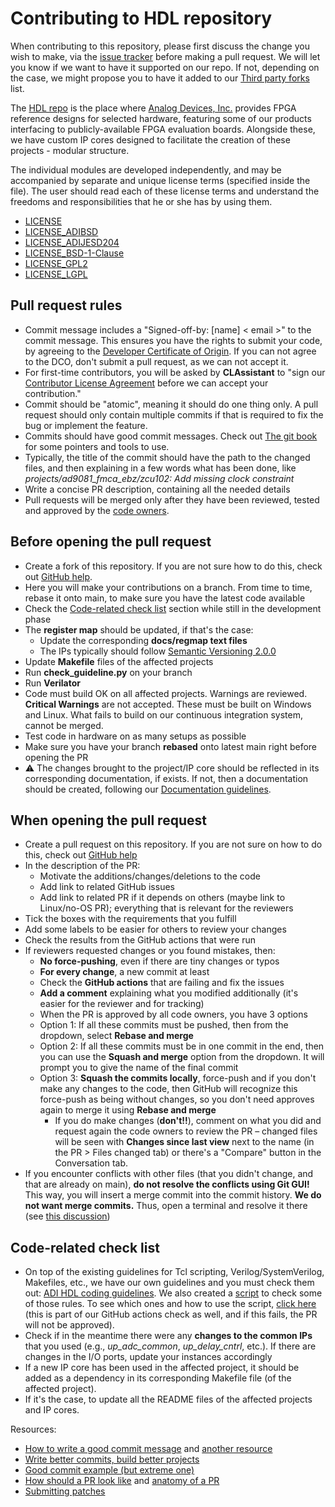 # Contributing to HDL repository

When contributing to this repository, please first discuss the change you wish
to make, via the [issue tracker](https://github.com/analogdevicesinc/hdl/issues)
before making a pull request. We will let you know if we want to have it
supported on our repo. If not, depending on the case, we might propose you to
have it added to our
[Third party forks](https://analogdevicesinc.github.io/hdl/user_guide/third_party.html)
list.

The [HDL repo](https://github.com/analogdevicesinc/hdl) is the place where
[Analog Devices, Inc.](https://www.analog.com/en/index.html) provides FPGA
reference designs for selected hardware, featuring some of our products
interfacing to publicly-available FPGA evaluation boards.
Alongside these, we have custom IP cores designed to facilitate the creation
of these projects - modular structure.

The individual modules are developed independently, and may be accompanied by
separate and unique license terms (specified inside the file).
The user should read each of these license terms and understand the freedoms
and responsibilities that he or she has by using them.

-  [LICENSE](https://github.com/analogdevicesinc/hdl/blob/main/LICENSE)
-  [LICENSE_ADIBSD](https://github.com/analogdevicesinc/hdl/blob/main/LICENSE_ADIBSD)
-  [LICENSE_ADIJESD204](https://github.com/analogdevicesinc/hdl/blob/main/LICENSE_ADIJESD204)
-  [LICENSE_BSD-1-Clause](https://github.com/analogdevicesinc/hdl/blob/main/LICENSE_BSD-1-Clause)
-  [LICENSE_GPL2](https://github.com/analogdevicesinc/hdl/blob/main/LICENSE_GPL2)
-  [LICENSE_LGPL](https://github.com/analogdevicesinc/hdl/blob/main/LICENSE_LGPL)

## Pull request rules

- Commit message includes a "Signed-off-by: [name] < email >" to the commit
    message. This ensures you have the rights to submit your code, by agreeing
    to the
    [Developer Certificate of Origin](https://developercertificate.org/).
    If you can not agree to the DCO, don't submit a pull request, as we can
    not accept it.
- For first-time contributors, you will be asked by **CLAssistant** to
  "sign our [Contributor License Agreement](https://cla-assistant.io/analogdevicesinc/hdl?pullRequest=959)
  before we can accept your contribution."
- Commit should be "atomic", meaning it should do one thing only.
  A pull request should only contain multiple commits if that is required
  to fix the bug or implement the feature.
- Commits should have good commit messages. Check out
  [The git book](https://git-scm.com/book/en/v2/Distributed-Git-Contributing-to-a-Project)
  for some pointers and tools to use.
- Typically, the title of the commit should have the path to the changed files, and
  then explaining in a few words what has been done, like
  *projects/ad9081_fmca_ebz/zcu102: Add missing clock constraint*
- Write a concise PR description, containing all the needed details
- Pull requests will be merged only after they have been reviewed, tested and
  approved by the
  [code owners](https://github.com/analogdevicesinc/hdl/blob/main/.github/CODEOWNERS).

## Before opening the pull request

- Create a fork of this repository. If you are not sure how to do this,
  check out
  [GitHub help](https://help.github.com/en/github/getting-started-with-github/fork-a-repo).
- Here you will make your contributions on a branch. From time to time,
  rebase it onto main, to make sure you have the latest code available
- Check the [Code-related check list](#code-related-check-list) section while still in the development
  phase
- The **register map** should be updated, if that's the case:
  * Update the corresponding **docs/regmap text files**
  * The IPs typically should follow
    [Semantic Versioning 2.0.0](https://semver.org/)
- Update **Makefile** files of the affected projects
- Run **check_guideline.py** on your branch
- Run **Verilator**
- Code must build OK on all affected projects. Warnings are reviewed.
  **Critical Warnings** are not accepted. These must be built on Windows
  and Linux. What fails to build on our continuous integration system,
  cannot be merged.
- Test code in hardware on as many setups as possible
- Make sure you have your branch **rebased** onto latest main right before
  opening the PR
- :warning: The changes brought to the project/IP core should be reflected in its
  corresponding documentation, if exists. If not, then a documentation
  should be created, following our
  [Documentation guidelines](https://analogdevicesinc.github.io/hdl/user_guide/docs_guidelines.html).

## When opening the pull request

- Create a pull request on this repository. If you are not sure on how to
  do this, check out
  [GitHub help](https://help.github.com/en/github/collaborating-with-issues-and-pull-requests/creating-a-pull-request-from-a-fork)
- In the description of the PR:
  - Motivate the additions/changes/deletions to the code
  - Add link to related GitHub issues
  - Add link to related PR if it depends on others (maybe link to
    Linux/no-OS PR); everything that is relevant for the reviewers
- Tick the boxes with the requirements that you fulfill
- Add some labels to be easier for others to review your changes
- Check the results from the GitHub actions that were run
- If reviewers requested changes or you found mistakes, then:
  - **No force-pushing**, even if there are tiny changes or typos
  - **For every change**, a new commit at least
  - Check the **GitHub actions** that are failing and fix the issues
  - **Add a comment** explaining what you modified additionally (it's easier
    for the reviewer and for tracking)
  - When the PR is approved by all code owners, you have 3 options
  - Option 1: If all these commits must be pushed, then from the dropdown,
    select **Rebase and merge**
  - Option 2: If all these commits must be in one commit in the end, then you
    can use the **Squash and merge** option from the dropdown.
    It will prompt you to give the name of the final commit
  - Option 3: **Squash the commits locally**, force-push and if you don't
    make any changes to the code, then GitHub will recognize this force-push
    as being without changes, so you don't need approves again to merge it
    using **Rebase and merge**
    - If you do make changes (**don't!!**), comment on what you did and
      request again the code owners to review the PR – changed files will be
      seen with **Changes since last view** next to the name
      (in the PR > Files changed tab) or there's a "Compare" button in the
      Conversation tab.
- If you encounter conflicts with other files (that you didn't change, and
  that are already on main), **do not resolve the conflicts using Git GUI!**
  This way, you will insert a merge commit into the commit history.
  **We do not want merge commits.** Thus, open a terminal and resolve
  it there (see [this discussion](https://stackoverflow.com/a/162056))

## Code-related check list

- On top of the existing guidelines for Tcl scripting, Verilog/SystemVerilog,
  Makefiles, etc., we have our own guidelines and you must check them out:
  [ADI HDL coding guidelines](https://analogdevicesinc.github.io/hdl/user_guide/hdl_coding_guidelines.html).
  We also created a
  [script](https://github.com/analogdevicesinc/hdl/blob/main/.github/scripts/check_guideline.py)
  to check some of those rules. To see which ones and how to use the script,
  [click here](https://github.com/analogdevicesinc/hdl/blob/main/.github/scripts/readme_check_guideline.md)
  (this is part of our GitHub actions check as well, and if this fails,
  the PR will not be approved).
- Check if in the meantime there were any **changes to the common IPs**
  that you used (e.g., *up_adc_common*, *up_delay_cntrl*, etc.).
  If there are changes in the I/O ports, update your instances accordingly
- If a new IP core has been used in the affected project, it should be added
  as a dependency in its corresponding Makefile file (of the affected project).
- If it's the case, to update all the README files of the affected projects
  and IP cores.

Resources:
* [How to write a good commit message](https://cbea.ms/git-commit/) and [another resource](https://gist.github.com/rsp/057481db4dbd999bb7077f211f53f212)
* [Write better commits, build better projects](https://github.blog/2022-06-30-write-better-commits-build-better-projects/)
* [Good commit example (but extreme one)](https://dhwthompson.com/2019/my-favourite-git-commit)
* [How should a PR look like](https://opensource.com/article/18/6/anatomy-perfect-pull-request) and [anatomy of a PR](https://github.blog/2015-01-21-how-to-write-the-perfect-pull-request/)
* [Submitting patches](https://github.com/analogdevicesinc/linux/blob/main/Documentation/process/submitting-patches.rst)
